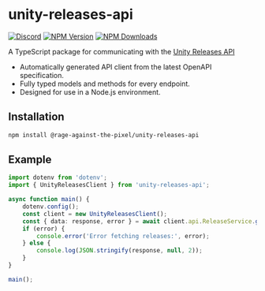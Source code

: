 # unity-releases-api

[![Discord](https://img.shields.io/discord/855294214065487932.svg?label=&logo=discord&logoColor=ffffff&color=7389D8&labelColor=6A7EC2)](https://discord.gg/xQgMW9ufN4) [![NPM Version](https://img.shields.io/npm/v/%40rage-against-the-pixel%2Funity-releases-api)](https://www.npmjs.com/package/@rage-against-the-pixel/unity-releases-api) [![NPM Downloads](https://img.shields.io/npm/dw/%40rage-against-the-pixel%2Funity-releases-api)](https://www.npmjs.com/package/@rage-against-the-pixel/unity-releases-api)

A TypeScript package for communicating with the [Unity Releases API](https://services.docs.unity.com/release/v1)

- Automatically generated API client from the latest OpenAPI specification.
- Fully typed models and methods for every endpoint.
- Designed for use in a Node.js environment.

## Installation

```sh
npm install @rage-against-the-pixel/unity-releases-api
```

## Example

```ts
import dotenv from 'dotenv';
import { UnityReleasesClient } from 'unity-releases-api';

async function main() {
    dotenv.config();
    const client = new UnityReleasesClient();
    const { data: response, error } = await client.api.ReleaseService.getUnityReleases();
    if (error) {
        console.error('Error fetching releases:', error);
    } else {
        console.log(JSON.stringify(response, null, 2));
    }
}

main();
```
